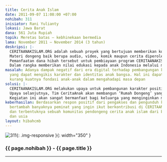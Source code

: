 ```yaml
---
title: Cerita Anak Islam
date: 2011-09-07 11:08:00 +07:00
nohibah: 311
inisiator: Rani Yulianty
lokasi: Jawa Barat
dana: 561 Juta Rupiah
topik: Meretas batas – kebhinekaan bermedia
lama: November 2011 – November 2014 (3 tahun)
deskripsi: |-
  CERITAANAKISLAM.ORG adalah sebuah proyek yang bertujuan memberikan kontribusi positif kepada anak bangsa melalui cerita-cerita Islam. Proyek ini disampaikan melalui media internet sehingga dapat diakses oleh masyarakat luas. Ada empat konten media yang terdapat di dalam proyek ini yaitu media video cerita, audio cerita, komik anak, serta cerita anak. Keempat media ini disajikan secara online untuk memenuhi kebutuhan anak-anak yang memiliki kecerdasan majemuk.
  Materi dongeng baik berupa audio, video, komik maupun cerita diperoleh dari para kontributor. Dan yang menarik lagi, ada dongeng-dongeng yang disampaikan oleh para tokoh ditingkat lokal maupun nasional seperti, artis, tokoh ulama, legislatif, bahkan eksekutif. Dengan memanfaatkan dana hibah Cipta Media, kami akan melanjutkan program CERITAANAKISLAM.ORG ditataran offline, dengan mendirikan ‘Rumah Dongeng’ yang memiliki program berupa kelas menulis gratis, kelas menggambar gratis, kelas mendongeng gratis, dan perpustakaan gratis serta memiliki studio editing dengan fasilitas internet untuk umum. ‘Rumah Dongeng’ ini dapat dijadikan wisata edukasi bagi anak-anak sekolah.
  Pemanfaatan dana hibah tersebut untuk pembiayaan program CERITAANAKISLAM.ORG beserta ‘Rumah Dongeng’ selama tiga tahun. Selain memanfaatkan dana hibah CIPTA MEDIA, CERITAANAKISLAM.ORG beserta ‘Rumah Dongeng’ memiliki program Wisata Edukasi untuk anak-anak sekolah. ‘Rumah Dongeng’ menyediakan paket Wisata Edukasi berupa workshop mendongeng, workshop menggambar, workshop pembuatan audio dan video dongeng, workshop membuat boneka jari, dan mendapat VDC Dongeng dan merchandise. Diharapkan dengan strategi tersebut, CERITAANAKISLAM.ORG dan ‘Rumah Dongeng’ dapat terus hidup dan berkembang.
  Dalam rangka memberikan nilai edukasi kepada anak Indonesia melalui media dongeng, kami melakukan kunjungan-kunjungan ke panti asuhan serta sekolah-sekolah dengan program bercerita bersama CERITAANAKISLAM.ORG
masalah: Adanya dampak negatif dari era digital terhadap pembangungan karakter bangsa
  yang dapat mengikis karakter dan identitas anak bangsa. Hal ini dapat menyebabkan
  kurang kuatnya fondasi anak-anak dalam mengahadapi masa depan
solusi: |-
  CERITAANAKISLAM.ORG melakukan upaya untuk pembangunan karakter positif pada anak-anak melalui media internet yang melibatkan empat konten media yaitu video cerita, audio cerita, komik, dan cerita anak yang mengandung nilai-nilai teladan bagi anak-anak. Konten-konten yang ada di www.ceritaanakislam.org dapat diunggah oleh pengunjung yang membutuhkan konten-konten berkualitas untuk keluarganya.
  Upaya selanjutnya, Tim CeritaAnak akan membangun ‘Rumah Dongeng’ yang memiliki program-program gratis untuk anak-anak, di antaranya kelas menulis gratis, kelas menggambar gratis, kelas mendongeng gratis, dan perpustakaan gratis serta tersedianya studio juga akses internet bagi pengunjung Rumah Dongeng. Selain itu, Tim CeritaAnakIslam akan melakukan roadshow ke panti-panti asuhan dengan mengadakan kegiatan menarik yang melibatkan anak-anak di Rumah Dongeng. Tujuannya untuk berbagi cerita dengan anak-anak yang ada di panti asuhan.
  Kegiatan ini akan sangat bermanfaat bagi keluarga yang menginginkan memiliki anak-anak berkarakter positif. Konten-konten yang ada di CERITAANAKISLAM.ORG dapat menjadi pengikat antara orang tua dan anak-anaknya. Selain itu, konten-konten di dalam CERITAANAKISLAM.ORG sangat bermanfaat bagi guru yang ingin mengajarkan nilai-nilai kebaikan melalui cerita. Guru dan pendidik akan memiliki bahan ajar yang menarik bagi murid-muridnya sehingga dapat mudah mengajarkan nilai positif kepada murid-murid. Proyek ini akan memberi keuntungan kepada keluarga muslim yang ada di Indonesia dan di luar negeri, para pendidik, dan komunitas penulis bacaan anak
keberhasilan: Berdasarkan respon positif dari pengakses dan pengunduh konten-konten,
  bertambah banyaknya peminat yang ingin ikut berkontribusi di CERITAANAKISLAM.ORG,
  dan terbentuknya sebuah komunitas pendongeng cerita anak islam dari berbagai kalangan
  dan usia
layout: hibahcmb
---
```


![311](/static/img/hibahcmb/311.png){: .img-responsive }{: width="350" }

### {{ page.nohibah }} - {{ page.title }}

---
